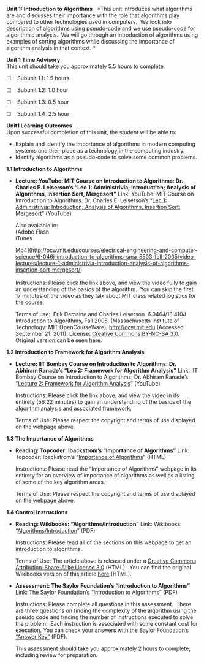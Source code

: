 **Unit 1: Introduction to Algorithms** <span id="1"></span> 
*This unit introduces what algorithms are and discusses their importance
with the role that algorithms play compared to other technologies used
in computers.  We look into description of algorithms using pseudo-code
and we use pseudo-code for algorithmic analysis.  We will go through an
introduction of algorithms using examples of sorting algorithms while
discussing the importance of algorithm analysis in that context. *

**Unit 1 Time Advisory**  
This unit should take you approximately 5.5 hours to complete.  
  
 ☐    Subunit 1.1: 1.5 hours  
  
 ☐    Subunit 1.2: 1.0 hour  
  
 ☐    Subunit 1.3: 0.5 hour  
  
 ☐    Subunit 1.4: 2.5 hour

**Unit1 Learning Outcomes**  
Upon successful completion of this unit, the student will be able to:  
  
-   Explain and identify the importance of algorithms in modern
    computing systems and their place as a technology in the computing
    industry.
-   Identify algorithms as a pseudo-code to solve some common problems. 

**1.1 Introduction to Algorithms** <span id="1.1"></span> 
-   **Lecture: YouTube: MIT Course on Introduction to Algorithms: Dr.
    Charles E. Leiserson’s “Lec 1: Administrivia; Introduction; Analysis
    of Algorithms, Insertion Sort, Mergesort”**
    Link: YouTube: MIT Course on Introduction to Algorithms: Dr. Charles
    E. Leiserson’s “[Lec 1: Administrivia; Introduction; Analysis of
    Algorithms, Insertion Sort;
    Mergesort](http://www.youtube.com/watch?v=SjF40tTvwhE)” (YouTube)  
      
     Also available in:  
     [Adobe Flash  
     iTunes  

    Mp4](http://ocw.mit.edu/courses/electrical-engineering-and-computer-science/6-046j-introduction-to-algorithms-sma-5503-fall-2005/video-lectures/lecture-1-administrivia-introduction-analysis-of-algorithms-insertion-sort-mergesort/)  
        
     Instructions: Please click the link above, and view the video fully
    to gain an understanding of the basics of the algorithm.  You can
    skip the first 17 minutes of the video as they talk about MIT class
    related logistics for the course.  
      
     Terms of use:  Erik Demaine and Charles Leiserson  6.046J/18.410J
    Introduction to Algorithms, Fall 2005. (Massachusetts Institute of
    Technology: MIT OpenCourseWare), http://ocw.mit.edu (Accessed
    September 21, 2011). License: [Creative Commons BY-NC-SA
    3.0.](http://creativecommons.org/licenses/by-nc-sa/3.0/us/) Original
    version can be
    seen [here](http://www.youtube.com/watch?v=JPyuH4qXLZ0). 

**1.2 Introduction to Framework for Algorithm Analysis** <span
id="1.2"></span> 
-   **Lecture: IIT Bombay Course on Introduction to Algorithms: Dr.
    Abhiram Ranade’s “Lec 2: Framework for Algorithm Analysis”**
    Link: IIT Bombay Course on Introduction to Algorithms: Dr. Abhiram
    Ranade’s “[Lecture 2: Framework for Algorithm
    Analysis](http://www.youtube.com/watch?v=7KQf7f8ti1U&feature=relmfu)”
    (YouTube)  
      
     Instructions: Please click the link above, and view the video in
    its entirety (56:22 minutes) to gain an understanding of the basics
    of the algorithm analysis and associated framework.    
      
     Terms of Use: Please respect the copyright and terms of use
    displayed on the webpage above. 

**1.3 The Importance of Algorithms** <span id="1.3"></span> 
-   **Reading: Topcoder: Ibackstrom’s “Importance of Algorithms”**
    Link: Topcoder: Ibackstrom’s “[Importance of
    Algorithms](http://www.topcoder.com/tc?module=Static&d1=tutorials&d2=importance_of_algorithms)”
    (HTML)  
      
     Instructions: Please read the “Importance of Algorithms” webpage in
    its entirety for an overview of importance of algorithms as well as
    a listing of some of the key algorithm areas.  
      
     Terms of Use: Please respect the copyright and terms of use
    displayed on the webpage above.

**1.4 Control Instructions** <span id="1.4"></span> 
-   **Reading: Wikibooks: “Algorithms/Introduction”**
    Link: Wikibooks:
    “[Algorithms/Introduction](https://resources.saylor.org/archived/wp-content/uploads/2011/06/Algorithms_Introduction.pdf)”
    (PDF)  
      
     Instructions: Please read all of the sections on this webpage to
    get an introduction to algorithms.   
      
     Terms of Use: The article above is released under a [Creative
    Commons Attribution-Share-Alike License
    3.0](http://creativecommons.org/licenses/by-sa/3.0/) (HTML).  You
    can find the original Wikibooks version of this article
    [here](http://en.wikibooks.org/wiki/Algorithms/Introduction) (HTML).

-   **Assessment: The Saylor Foundation’s “Introduction to Algorithms”**
    Link: The Saylor Foundation’s [“Introduction to
    Algorithms”](https://resources.saylor.org/archived/wp-content/uploads/2013/01/CS303-Unit1Assignment-FINAL-PRVFINAL.pdf) (PDF)  
      
     Instructions: Please complete all questions in this
    assessment. <span class="apple-converted-space"> </span>There are
    three questions on finding the complexity of the algorithm using the
    pseudo code and finding the number of instructions executed to solve
    the problem. <span class="apple-converted-space"> </span>Each
    instruction is associated with some constant cost for execution. You
    can check your answers with the Saylor Foundation’s [“Answer
    Key”](https://resources.saylor.org/archived/wp-content/uploads/2012/05/CS303-Unit1AssignmentAnswerKey-FINAL.pdf) (PDF).  
      
     This assessment should take you approximately 2 hours to complete,
    including review for preparation.


